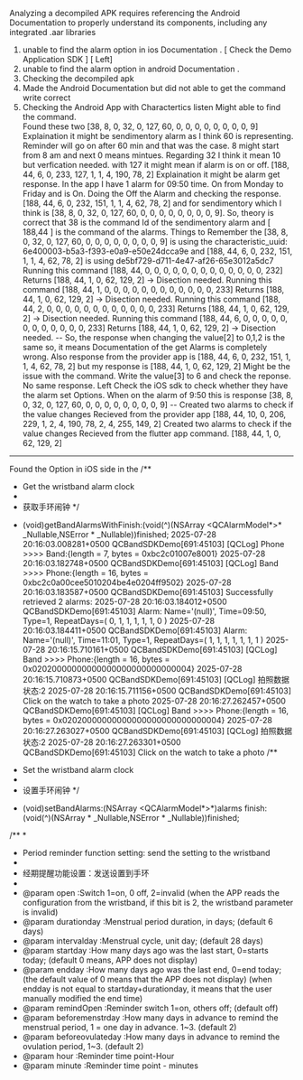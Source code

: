 Analyzing a decompiled APK requires referencing the Android Documentation to properly understand its components, including any integrated .aar libraries

1. unable to find the alarm option in ios Documentation . [ Check the Demo Application SDK ] [ Left]
2. unable to find the alarm option in android Documentation .
3. Checking the decompiled apk
4. Made the Android Documentation but did not able to get the command write correct 
5. Checking the Android App with Charactertics listen Might able to find the command.  
Found these two 
[38, 8, 0, 32, 0, 127, 60, 0, 0, 0, 0, 0, 0, 0, 0, 9] Explaination it might be sendimentory alarm as I think 60 is representing. Reminder will go on after 60 min and that was the case. 8 might start from 8 am and next 0 means mintues. Regarding 32 I think it mean 10 but verfication needed. with 127 it might mean if alarm is on or off. 
[188, 44, 6, 0, 233, 127, 1, 1, 4, 190, 78, 2] Explaination it might be alarm get response. In the app I have 1 alarm for 09:50 time. On from Monday to Friday and is On. Doing the Off the Alarm and checking the response. 
[188, 44, 6, 0, 232, 151, 1, 1, 4, 62, 78, 2]
and for sendimentory which I think is 
[38, 8, 0, 32, 0, 127, 60, 0, 0, 0, 0, 0, 0, 0, 0, 9]. So, theory is correct that 38 is the command Id of the sendimentory alarm and [ 188,44 ] is the command of the alarms. 
Things to Remember the [38, 8, 0, 32, 0, 127, 60, 0, 0, 0, 0, 0, 0, 0, 0, 9] is using the characteristic_uuid: 6e400003-b5a3-f393-e0a9-e50e24dcca9e
and 
[188, 44, 6, 0, 232, 151, 1, 1, 4, 62, 78, 2] is using de5bf729-d711-4e47-af26-65e3012a5dc7
Running this command 
[188, 44, 0, 0, 0, 0, 0, 0, 0, 0, 0, 0, 0, 0, 0, 232]
Returns 
[188, 44, 1, 0, 62, 129, 2] -> Disection needed. 
Running this command 
[188, 44, 1, 0, 0, 0, 0, 0, 0, 0, 0, 0, 0, 0, 0, 233]
Returns 
[188, 44, 1, 0, 62, 129, 2] -> Disection needed. 
Running this command 
[188, 44, 2, 0, 0, 0, 0, 0, 0, 0, 0, 0, 0, 0, 0, 233]
Returns 
[188, 44, 1, 0, 62, 129, 2] -> Disection needed. 
Running this command 
[188, 44, 6, 0, 0, 0, 0, 0, 0, 0, 0, 0, 0, 0, 0, 233]
Returns 
[188, 44, 1, 0, 62, 129, 2] -> Disection needed. 
--
So, the response when changing the value[2] to 0,1,2 is the same so, it means Documentation of the get Alarms is completely wrong. Also response from the provider app is 
[188, 44, 6, 0, 232, 151, 1, 1, 4, 62, 78, 2]
but my response is 
[188, 44, 1, 0, 62, 129, 2] Might be the issue with the command. Write the value[3] to 6 and check the reponse. No same response. 
Left Check the iOS sdk to check whether they have the alarm set Options.
When on the alarm of 9:50 this  is response [38, 8, 0, 32, 0, 127, 60, 0, 0, 0, 0, 0, 0, 0, 0, 9]
--
Created two alarms to check if the value changes Recieved from the provider app
[188, 44, 10, 0, 206, 229, 1, 2, 4, 190, 78, 2, 4, 255, 149, 2]
Created two alarms to check if the value changes Recieved from the flutter app command. 
 [188, 44, 1, 0, 62, 129, 2]
 ----
 Found the Option in iOS side in the 
 /**
 *  Get the wristband alarm clock
 *
 *  获取手环闹钟
 */
+ (void)getBandAlarmsWithFinish:(void(^)(NSArray <QCAlarmModel*>* _Nullable,NSError * _Nullable))finished;
2025-07-28 20:16:03.008281+0500 QCBandSDKDemo[691:45103] [QCLog] Phone >>>> Band:{length = 7, bytes = 0xbc2c01007e8001}
2025-07-28 20:16:03.182748+0500 QCBandSDKDemo[691:45103] [QCLog] Band >>>> Phone:{length = 16, bytes = 0xbc2c0a00cee5010204be4e0204ff9502}
2025-07-28 20:16:03.183587+0500 QCBandSDKDemo[691:45103] Successfully retrieved 2 alarms:
2025-07-28 20:16:03.184012+0500 QCBandSDKDemo[691:45103] Alarm: Name='(null)', Time=09:50, Type=1, RepeatDays=(
    0,
    1,
    1,
    1,
    1,
    1,
    0
)
2025-07-28 20:16:03.184411+0500 QCBandSDKDemo[691:45103] Alarm: Name='(null)', Time=11:01, Type=1, RepeatDays=(
    1,
    1,
    1,
    1,
    1,
    1,
    1
)
2025-07-28 20:16:15.710161+0500 QCBandSDKDemo[691:45103] [QCLog] Band >>>> Phone:{length = 16, bytes = 0x02020000000000000000000000000004}
2025-07-28 20:16:15.710873+0500 QCBandSDKDemo[691:45103] [QCLog] 拍照数据状态:2
2025-07-28 20:16:15.711156+0500 QCBandSDKDemo[691:45103] Click on the watch to take a photo
2025-07-28 20:16:27.262457+0500 QCBandSDKDemo[691:45103] [QCLog] Band >>>> Phone:{length = 16, bytes = 0x02020000000000000000000000000004}
2025-07-28 20:16:27.263027+0500 QCBandSDKDemo[691:45103] [QCLog] 拍照数据状态:2
2025-07-28 20:16:27.263301+0500 QCBandSDKDemo[691:45103] Click on the watch to take a photo
/**
 *  Set the wristband alarm clock
 *
 *  设置手环闹钟
 */
+ (void)setBandAlarms:(NSArray <QCAlarmModel*>*)alarms finish:(void(^)(NSArray * _Nullable,NSError * _Nullable))finished;


/**
 *
 *  Period reminder function setting: send the setting to the wristband
 *
 *  经期提醒功能设置：发送设置到手环
 *
 * @param open                                   :Switch 1=on, 0 off, 2=invalid (when the APP reads the configuration from the wristband, if this bit is 2, the wristband parameter is invalid)
 * @param durationday                   :Menstrual period duration, in days; (default 6 days)
 * @param intervalday                   :Menstrual cycle, unit day; (default 28 days)
 * @param startday                          :How many days ago was the last start, 0=starts today; (default 0 means, APP does not display)
 * @param endday                              :How many days ago was the last end, 0=end today; (the default value of 0 means that the APP does not display) (when endday is not equal to startday+durationday, it means that the user manually modified the end time)
 * @param remindOpen                    :Reminder switch 1=on, others off; (default off)
 * @param beforemenstrday         :How many days in advance to remind the menstrual period, 1 = one day in advance. 1~3. (default 2)
 * @param beforeovulateday      :How many days in advance to remind the ovulation period, 1~3. (default 2)
 * @param hour                                 :Reminder time point-Hour
 * @param minute                            :Reminder time point - minutes